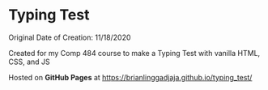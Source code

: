 # Typing Test

Original Date of Creation: 11/18/2020

Created for my Comp 484 course to make a Typing Test with vanilla HTML, CSS, and JS

Hosted on **GitHub Pages** at
https://brianlinggadjaja.github.io/typing_test/

